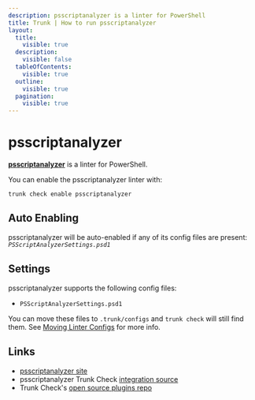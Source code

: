 ```yaml
---
description: psscriptanalyzer is a linter for PowerShell
title: Trunk | How to run psscriptanalyzer
layout:
  title:
    visible: true
  description:
    visible: false
  tableOfContents:
    visible: true
  outline:
    visible: true
  pagination:
    visible: true
---
```


# psscriptanalyzer

[**psscriptanalyzer**](https://github.com/PowerShell/PSScriptAnalyzer) is a linter for PowerShell.

You can enable the psscriptanalyzer linter with:

```shell
trunk check enable psscriptanalyzer
```

## Auto Enabling

psscriptanalyzer will be auto-enabled if any of its config files are present: *`PSScriptAnalyzerSettings.psd1`*

## Settings

psscriptanalyzer supports the following config files:
* `PSScriptAnalyzerSettings.psd1`

 You can move these files to `.trunk/configs` and `trunk check` will still find them. See [Moving Linter Configs](..#moving-linter-configs) for more info.



## Links

- [psscriptanalyzer site](https://github.com/PowerShell/PSScriptAnalyzer)
- psscriptanalyzer Trunk Check [integration source](https://github.com/trunk-io/plugins/tree/main/linters/psscriptanalyzer)
- Trunk Check's [open source plugins repo](https://github.com/trunk-io/plugins/tree/main)

